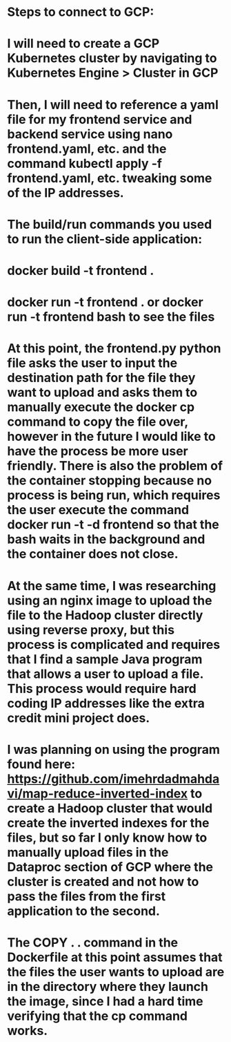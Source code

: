 # Steps to connect to GCP:
# I will need to create a GCP Kubernetes cluster by navigating to Kubernetes Engine > Cluster in GCP
# Then, I will need to reference a yaml file for my frontend service and backend service using nano frontend.yaml, etc. and the command kubectl apply -f frontend.yaml, etc. tweaking some of the IP addresses.

# The build/run commands you used to run the client-side application:
# docker build -t frontend .
# docker run -t frontend . or docker run -t frontend bash to see the files

# At this point, the frontend.py python file asks the user to input the destination path for the file they want to upload and asks them to manually execute the docker cp command to copy the file over, however in the future I would like to have the process be more user friendly. There is also the problem of the container stopping because no process is being run, which requires the user execute the command docker run -t -d frontend so that the bash waits in the background and the container does not close.
# At the same time, I was researching using an nginx image to upload the file to the Hadoop cluster directly using reverse proxy, but this process is complicated and requires that I find a sample Java program that allows a user to upload a file. This process would require hard coding IP addresses like the extra credit mini project does.
# I was planning on using the program found here: https://github.com/imehrdadmahdavi/map-reduce-inverted-index to create a Hadoop cluster that would create the inverted indexes for the files, but so far I only know how to manually upload files in the Dataproc section of GCP where the cluster is created and not how to pass the files from the first application to the second.
# The COPY . . command in the Dockerfile at this point assumes that the files the user wants to upload are in the directory where they launch the image, since I had a hard time verifying that the cp command works.
